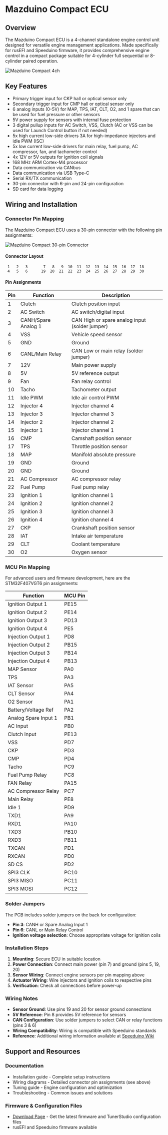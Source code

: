 # Mazduino Compact ECU

## Overview

The Mazduino Compact ECU is a 4-channel standalone engine control unit designed for versatile engine management applications. Made specifically for rusEFI and Speeduino firmware, it provides comprehensive engine control in a compact package suitable for 4-cylinder full sequential or 8-cylinder paired operation.

![Mazduino Compact 4ch](img/mazduino-compact-4ch.jpg)

## Key Features
- Primary trigger input for CKP hall or optical sensor only
- Secondary trigger input for CMP hall or optical sensor only
- 6 analog inputs (0-5V) for MAP, TPS, IAT, CLT, O2, and 1 spare that can be used for fuel pressure or other sensors
- 5V power supply for sensors with internal fuse protection
- 3 digital pullup inputs for AC Switch, VSS, Clutch (AC or VSS can be used for Launch Control button if not needed)
- 5x high current low-side drivers 3A for high-impedance injectors and idle PWM (ISC)
- 5x low current low-side drivers for main relay, fuel pump, AC compressor, fan, and tachometer control
- 4x 12V or 5V outputs for ignition coil signals
- 168 MHz ARM Cortex-M4 processor
- Data communication via CANbus
- Data communication via USB Type-C
- Serial RX/TX communication
- 30-pin connector with 6-pin and 24-pin configuration
- SD card for data logging

## Wiring and Installation

### Connector Pin Mapping

The Mazduino Compact ECU uses a 30-pin connector with the following pin assignments:

![Mazduino Compact 30-pin Connector](img/compact-30p-connector.jpg)

#### Connector Layout
```
 1   2   3       7   8   9  10  11  12  13  14  15  16  17  18
 4   5   6      19  20  21  22  23  24  25  26  27  28  29  30
```

#### Pin Assignments

| Pin | Function | Description |
|-----|----------|-------------|
| 1 | Clutch | Clutch position input |
| 2 | AC Switch | AC switch/digital input |
| 3 | CANH/Spare Analog 1 | CAN High or spare analog input (solder jumper) |
| 4 | VSS | Vehicle speed sensor |
| 5 | GND | Ground |
| 6 | CANL/Main Relay | CAN Low or main relay (solder jumper) |
| 7 | 12V | Main power supply |
| 8 | 5V | 5V reference output |
| 9 | Fan | Fan relay control |
| 10 | Tacho | Tachometer output |
| 11 | Idle PWM | Idle air control PWM |
| 12 | Injector 4 | Injector channel 4 |
| 13 | Injector 3 | Injector channel 3 |
| 14 | Injector 2 | Injector channel 2 |
| 15 | Injector 1 | Injector channel 1 |
| 16 | CMP | Camshaft position sensor |
| 17 | TPS | Throttle position sensor |
| 18 | MAP | Manifold absolute pressure |
| 19 | GND | Ground |
| 20 | GND | Ground |
| 21 | AC Compressor | AC compressor relay |
| 22 | Fuel Pump | Fuel pump relay |
| 23 | Ignition 1 | Ignition channel 1 |
| 24 | Ignition 2 | Ignition channel 2 |
| 25 | Ignition 3 | Ignition channel 3 |
| 26 | Ignition 4 | Ignition channel 4 |
| 27 | CKP | Crankshaft position sensor |
| 28 | IAT | Intake air temperature |
| 29 | CLT | Coolant temperature |
| 30 | O2 | Oxygen sensor |

### MCU Pin Mapping

For advanced users and firmware development, here are the STM32F407VGT6 pin assignments:

| Function | MCU Pin |
|----------|---------|
| Ignition Output 1 | PE15 |
| Ignition Output 2 | PE14 |
| Ignition Output 3 | PD13 |
| Ignition Output 4 | PE5 |
| Injection Output 1 | PD8 |
| Injection Output 2 | PB15 |
| Injection Output 3 | PB14 |
| Injection Output 4 | PB13 |
| MAP Sensor | PA0 |
| TPS | PA3 |
| IAT Sensor | PA5 |
| CLT Sensor | PA4 |
| O2 Sensor | PA1 |
| Battery/Voltage Ref | PA2 |
| Analog Spare Input 1 | PB1 |
| AC Input | PB0 |
| Clutch Input | PE13 |
| VSS | PD7 |
| CKP | PD3 |
| CMP | PD4 |
| Tacho | PC9 |
| Fuel Pump Relay | PC8 |
| FAN Relay | PA15 |
| AC Compressor Relay | PC7 |
| Main Relay | PE8 |
| Idle 1 | PD9 |
| TXD1 | PA9 |
| RXD1 | PA10 |
| TXD3 | PB10 |
| RXD3 | PB11 |
| TXCAN | PD1 |
| RXCAN | PD0 |
| SD CS | PD2 |
| SPI3 CLK | PC10 |
| SPI3 MISO | PC11 |
| SPI3 MOSI | PC12 |

### Solder Jumpers

The PCB includes solder jumpers on the back for configuration:
- **Pin 3**: CANH or Spare Analog Input 1
- **Pin 6**: CANL or Main Relay Control
- **Ignition voltage selection**: Choose appropriate voltage for ignition coils

### Installation Steps
1. **Mounting**: Secure ECU in suitable location
2. **Power Connection**: Connect main power (pin 7) and ground (pins 5, 19, 20)
3. **Sensor Wiring**: Connect engine sensors per pin mapping above
4. **Actuator Wiring**: Wire injectors and ignition coils to respective pins
5. **Verification**: Check all connections before power-up

### Wiring Notes
- **Sensor Ground**: Use pins 19 and 20 for sensor ground connections
- **5V Reference**: Pin 8 provides 5V reference for sensors
- **CAN Configuration**: Use solder jumpers to select CAN or relay functions (pins 3 & 6)
- **Wiring Compatibility**: Wiring is compatible with Speeduino standards
- **Reference**: Additional wiring information available at [Speeduino Wiki](https://wiki.speeduino.com/en/wiring/system)

## Support and Resources

### Documentation
- Installation guide - Complete setup instructions
- Wiring diagrams - Detailed connector pin assignments (see above)
- Tuning guide - Engine configuration and optimization
- Troubleshooting - Common issues and solutions

### Firmware & Configuration Files
- [Download Page](downloads.md) - Get the latest firmware and TunerStudio configuration files
- rusEFI and Speeduino firmware available
